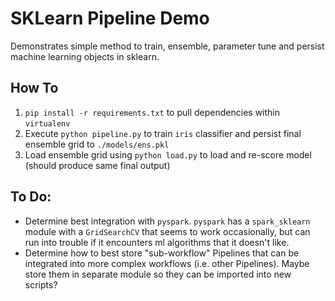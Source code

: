 # SKLearn Pipeline Demo
Demonstrates simple method to train, ensemble, parameter tune and persist
machine learning objects in sklearn.

## How To
1.  `pip install -r requirements.txt` to pull dependencies within `virtualenv`
2.  Execute `python pipeline.py` to train `iris` classifier and persist final
    ensemble grid to `./models/ens.pkl`
3.  Load ensemble grid using `python load.py` to load and re-score model (should
    produce same final output)

## To Do:
-  Determine best integration with `pyspark`.  `pyspark` has a `spark_sklearn`
   module with a `GridSearchCV` that seems to work occasionally, but can run
into trouble if it encounters ml algorithms that it doesn't like.
-  Determine how to best store "sub-workflow" Pipelines that can be integrated
   into more complex workflows (i.e. other Pipelines).  Maybe store them in
separate module so they can be imported into new scripts?
